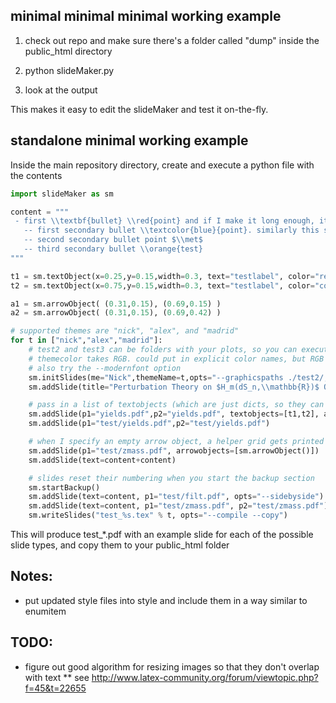 ## minimal minimal minimal working example
1) check out repo and make sure there's a folder called "dump" inside the public_html directory

2) python slideMaker.py

3) look at the output

This makes it easy to edit the slideMaker and test it on-the-fly.

## standalone minimal working example
Inside the main repository directory, create and execute a python file with the contents
```python
import slideMaker as sm

content = """
 - first \\textbf{bullet} \\red{point} and if I make it long enough, it should wrap to the next line
   -- first secondary bullet \\textcolor{blue}{point}. similarly this should wrap to the next line given enough length
   -- second secondary bullet point $\\met$
   -- third secondary bullet \\orange{test}
"""

t1 = sm.textObject(x=0.25,y=0.15,width=0.3, text="testlabel", color="red", size=0, bold=False) 
t2 = sm.textObject(x=0.75,y=0.15,width=0.3, text="testlabel", color="coolblue", size=0, bold=False) 

a1 = sm.arrowObject( (0.31,0.15), (0.69,0.15) )
a2 = sm.arrowObject( (0.31,0.15), (0.69,0.42) )

# supported themes are "nick", "alex", and "madrid"
for t in ["nick","alex","madrid"]:
    # test2 and test3 can be folders with your plots, so you can execute this script anywhere really
    # themecolor takes RGB. could put in explicit color names, but RGB more robust
    # also try the --modernfont option
    sm.initSlides(me="Nick",themeName=t,opts="--graphicspaths ./test2/,./test3/ --themecolor 51,51,179")
    sm.addSlide(title="Perturbation Theory on $H_m(dS_n,\\mathbb{R})$ Orbifolds of Affine Bundles", opts="--shorttitle snarxiv hep-th")

    # pass in a list of textobjects (which are just dicts, so they can be modified too)
    sm.addSlide(p1="yields.pdf",p2="yields.pdf", textobjects=[t1,t2], arrowobjects=[a1,a2])
    sm.addSlide(p1="test/yields.pdf",p2="test/yields.pdf")

    # when I specify an empty arrow object, a helper grid gets printed on the slide!
    sm.addSlide(p1="test/zmass.pdf", arrowobjects=[sm.arrowObject()])
    sm.addSlide(text=content+content)

    # slides reset their numbering when you start the backup section
    sm.startBackup()
    sm.addSlide(text=content, p1="test/filt.pdf", opts="--sidebyside")
    sm.addSlide(text=content, p1="test/zmass.pdf", p2="test/zmass.pdf")
    sm.writeSlides("test_%s.tex" % t, opts="--compile --copy")
```
This will produce test_*.pdf with an example slide for each of the possible slide types, and copy them to your public_html folder

## Notes:
* put updated style files into style and include them in a way similar to enumitem

## TODO:
* figure out good algorithm for resizing images so that they don't overlap with text
** see http://www.latex-community.org/forum/viewtopic.php?f=45&t=22655
